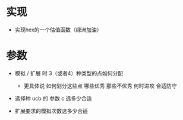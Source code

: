 # 实现

- 实现hex的一个估值函数（绿洲加油）

# 参数

- 模拟 / 扩展 时 3（或者4）种类型的点如何分配

  - 更具体说 如何划分这些点 哪些优秀 那些不优秀 何时进攻 合适防守

- 选择种 ucb 的 参数 c 选多少合适

- 扩展要求的模拟次数选多少合适
